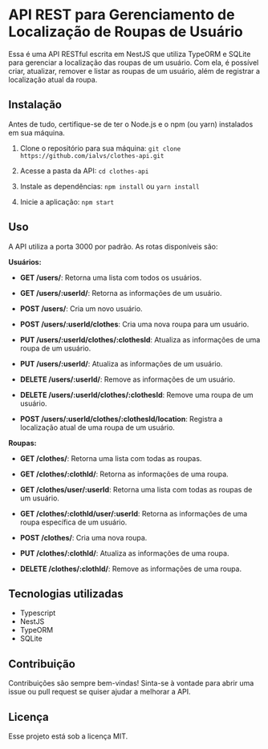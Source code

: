 # API REST para Gerenciamento de Localização de Roupas de Usuário

Essa é uma API RESTful escrita em NestJS que utiliza TypeORM e SQLite para gerenciar a localização das roupas de um usuário. Com ela, é possível criar, atualizar, remover e listar as roupas de um usuário, além de registrar a localização atual da roupa.

## Instalação

Antes de tudo, certifique-se de ter o Node.js e o npm (ou yarn) instalados em sua máquina.

1. Clone o repositório para sua máquina:
`git clone https://github.com/ialvs/clothes-api.git`

2. Acesse a pasta da API:
`cd clothes-api`

3. Instale as dependências:
`npm install` ou `yarn install`

4. Inicie a aplicação:
`npm start`

## Uso

A API utiliza a porta 3000 por padrão. As rotas disponíveis são:

**Usuários:**

- **GET /users/**: Retorna uma lista com todos os usuários.
- **GET /users/:userId/**: Retorna as informações de um usuário.


- **POST /users/**: Cria um novo usuário.
- **POST /users/:userId/clothes**: Cria uma nova roupa para um usuário.
- **PUT /users/:userId/clothes/:clothesId**: Atualiza as informações de uma roupa de um usuário.
- **PUT /users/:userId/**: Atualiza as informações de um usuário.
- **DELETE /users/:userId/**: Remove as informações de um usuário.
- **DELETE /users/:userId/clothes/:clothesId**: Remove uma roupa de um usuário.
- **POST /users/:userId/clothes/:clothesId/location**: Registra a localização atual de uma roupa de um usuário.

**Roupas:**
- **GET /clothes/**: Retorna uma lista com todas as roupas.
- **GET /clothes/:clothId/**: Retorna as informações de uma roupa.
- **GET /clothes/user/:userId**: Retorna uma lista com todas as roupas de um usuário.

- **GET /clothes/:clothId/user/:userId**: Retorna as informações de uma roupa específica de um usuário.

- **POST /clothes/**: Cria uma nova roupa.
- **PUT /clothes/:clothId/**: Atualiza as informações de uma roupa.
- **DELETE /clothes/:clothId/**: Remove as informações de uma roupa.


## Tecnologias utilizadas

- Typescript
- NestJS
- TypeORM
- SQLite

## Contribuição

Contribuições são sempre bem-vindas! Sinta-se à vontade para abrir uma issue ou pull request se quiser ajudar a melhorar a API.

## Licença

Esse projeto está sob a licença MIT.
